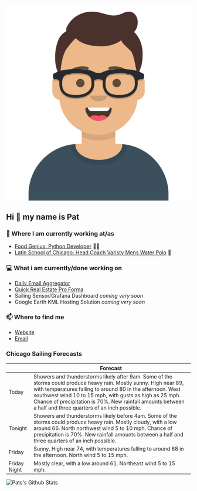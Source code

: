 [![Social banner for p-j-falconer](https://raw.githubusercontent.com/P-J-FALCONER/P-J-FALCONER/master/assets/avataaars.svg)](https://patfalconer.com/)
## Hi :wave: my name is Pat

### 💼 Where I am currently working at/as
- [Food Genius: Python Developer](https://getfoodgenius.com/) 🍔🐍
- [Latin School of Chicago: Head Coach Varisty Mens Water Polo](https://www.latinschool.org/) 🤽


### 💻 What i am currently/done working on
 - [Daily Email Aggregator](https://github.com/P-J-FALCONER/dott_daily_mail)
 - [Quick Real Estate Pro Forma](https://github.com/P-J-FALCONER/henry)
 - Sailing Sensor/Grafana Dashboard *coming very soon*
 - Google Earth KML Hosting Solution *coming very soon*

### 📫 Where to find me
 - [Website](https://patfalconer.com/)
 - [Email](mailto:patrick.j.falconer@gmail.com)


### Chicago Sailing Forecasts
|   | Forecast  |
|---|---|
| Today | Showers and thunderstorms likely after 9am. Some of the storms could produce heavy rain. Mostly sunny. High near 89, with temperatures falling to around 80 in the afternoon. West southwest wind 10 to 15 mph, with gusts as high as 25 mph. Chance of precipitation is 70%. New rainfall amounts between a half and three quarters of an inch possible. |
| Tonight | Showers and thunderstorms likely before 4am. Some of the storms could produce heavy rain. Mostly cloudy, with a low around 66. North northwest wind 5 to 10 mph. Chance of precipitation is 70%. New rainfall amounts between a half and three quarters of an inch possible. |
| Friday | Sunny. High near 74, with temperatures falling to around 68 in the afternoon. North wind 5 to 15 mph. |
| Friday Night | Mostly clear, with a low around 61. Northeast wind 5 to 15 mph. |

![Pats's Github Stats](https://github-readme-stats.vercel.app/api?username=p-j-falconer&show_icons=true&theme=radical)
